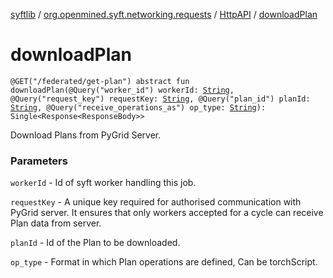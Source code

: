 [syftlib](../../index.md) / [org.openmined.syft.networking.requests](../index.md) / [HttpAPI](index.md) / [downloadPlan](./download-plan.md)

# downloadPlan

`@GET("/federated/get-plan") abstract fun downloadPlan(@Query("worker_id") workerId: `[`String`](https://kotlinlang.org/api/latest/jvm/stdlib/kotlin/-string/index.html)`, @Query("request_key") requestKey: `[`String`](https://kotlinlang.org/api/latest/jvm/stdlib/kotlin/-string/index.html)`, @Query("plan_id") planId: `[`String`](https://kotlinlang.org/api/latest/jvm/stdlib/kotlin/-string/index.html)`, @Query("receive_operations_as") op_type: `[`String`](https://kotlinlang.org/api/latest/jvm/stdlib/kotlin/-string/index.html)`): Single<Response<ResponseBody>>`

Download Plans from PyGrid Server.

### Parameters

`workerId` - Id of syft worker handling this job.

`requestKey` - A unique key required for authorised communication with PyGrid server.
It ensures that only workers accepted for a cycle can receive Plan data from server.

`planId` - Id of the Plan to be downloaded.

`op_type` - Format in which Plan operations are defined, Can be torchScript.